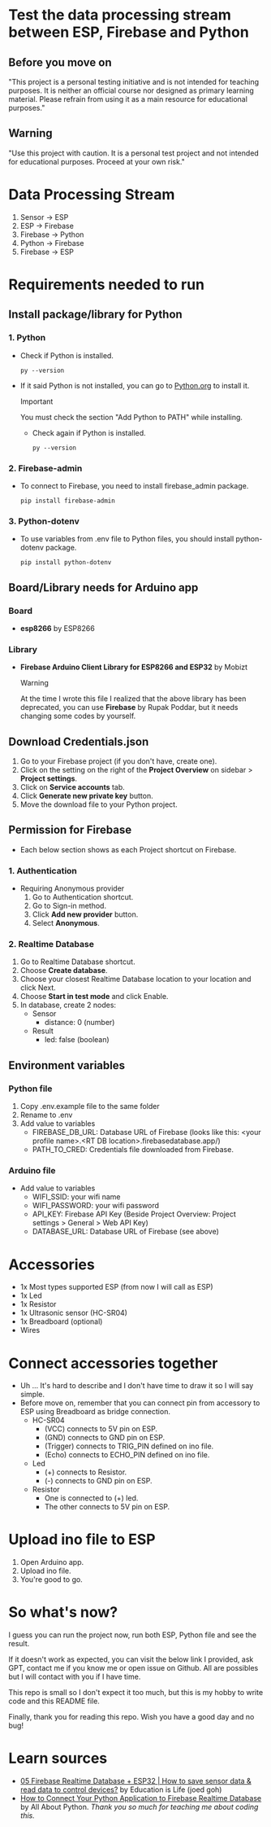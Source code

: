 # Test the data processing stream between ESP, Firebase and Python

## Before you move on
"This project is a personal testing initiative and is not intended for teaching purposes. It is neither an official course nor designed as primary learning material. Please refrain from using it as a main resource for educational purposes."

## Warning
"Use this project with caution. It is a personal test project and not intended for educational purposes. Proceed at your own risk."

# Data Processing Stream

1. Sensor -> ESP
2. ESP -> Firebase
3. Firebase -> Python
4. Python -> Firebase
5. Firebase -> ESP

# Requirements needed to run

## Install package/library for Python

### 1. Python

- Check if Python is installed.
    ```
    py --version
    ```

- If it said Python is not installed, you can go to [Python.org](https://www.python.org/downloads/) to install it.

    > [!IMPORTANT]  
    > You must check the section "Add Python to PATH" while installing.
    - Check again if Python is installed.
        ```
        py --version
        ```
### 2. Firebase-admin

- To connect to Firebase, you need to install firebase_admin package.
    ```
    pip install firebase-admin
    ```
### 3. Python-dotenv

- To use variables from .env file to Python files, you should install python-dotenv package.
    ```
    pip install python-dotenv
    ```

## Board/Library needs for Arduino app

### Board
- **esp8266** by ESP8266

### Library

- **Firebase Arduino Client Library for ESP8266 and ESP32** by Mobizt

    > [!WARNING]  
    > At the time I wrote this file I realized that the above library has been deprecated, you can use **Firebase** by Rupak Poddar, but it needs changing some codes by yourself.

## Download Credentials.json

1. Go to your Firebase project (if you don't have, create one).
2. Click on the setting on the right of the **Project Overview** on sidebar > **Project settings**.
3. Click on **Service accounts** tab.
4. Click **Generate new private key** button.
5. Move the download file to your Python project.

## Permission for Firebase
- Each below section shows as each Project shortcut on Firebase.

### 1. Authentication
- Requiring Anonymous provider
    1. Go to Authentication shortcut.
    2. Go to Sign-in method.
    3. Click **Add new provider** button.
    4. Select **Anonymous**.

### 2. Realtime Database

1. Go to Realtime Database shortcut.
2. Choose **Create database**.
3. Choose your closest Realtime Database location to your location and click Next.
4. Choose **Start in test mode** and click Enable.
5. In database, create 2 nodes:
    - Sensor
        - distance: 0 (number)
    - Result
        - led: false (boolean)

## Environment variables

### Python file
1. Copy .env.example file to the same folder
2. Rename to .env
3. Add value to variables
    - FIREBASE_DB_URL: Database URL of Firebase (looks like this: \<your profile name\>.\<RT DB location\>.firebasedatabase.app/)
    - PATH_TO_CRED: Credentials file downloaded from Firebase.

### Arduino file
- Add value to variables
    - WIFI_SSID: your wifi name
    - WIFI_PASSWORD: your wifi password
    - API_KEY: Firebase API Key (Beside Project Overview: Project settings > General > Web API Key)
    - DATABASE_URL: Database URL of Firebase (see above)


# Accessories
- 1x Most types supported ESP (from now I will call as ESP)
- 1x Led
- 1x Resistor
- 1x Ultrasonic sensor (HC-SR04)
- 1x Breadboard (optional)
- Wires

# Connect accessories together
- Uh ... It's hard to describe and I don't have time to draw it so I will say simple.
- Before move on, remember that you can connect pin from accessory to ESP using Breadboard as bridge connection.
    - HC-SR04
        - (VCC) connects to 5V pin on ESP.
        - (GND) connects to GND pin on ESP.
        - (Trigger) connects to TRIG_PIN defined on ino file.
        - (Echo) connects to ECHO_PIN defined on ino file.
    - Led
        - (+) connects to Resistor.
        - (-) connects to GND pin on ESP.
    - Resistor
        - One is connected to (+) led.
        - The other connects to 5V pin on ESP.

# Upload ino file to ESP

1. Open Arduino app.
2. Upload ino file.
3. You're good to go.

# So what's now?

I guess you can run the project now, run both ESP, Python file and see the result.

If it doesn't work as expected, you can visit the below link I provided, ask GPT, contact me if you know me or open issue on Github. All are possibles but I will contact with you if I have time.

This repo is small so I don't expect it too much, but this is my hobby to write code and this README file.

Finally, thank you for reading this repo. Wish you have a good day and no bug!

# Learn sources
- [05 Firebase Realtime Database + ESP32 | How to save sensor data & read data to control devices?](https://youtu.be/aO92B-K4TnQ) by Education is Life (joed goh)
- [How to Connect Your Python Application to Firebase Realtime Database](https://youtu.be/BnrkTpgH5Vc) by All About Python.
*Thank you so much for teaching me about coding this.*
